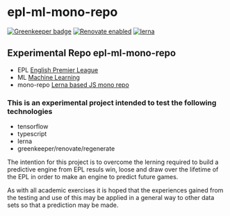 # epl-ml-mono-repo

[![Greenkeeper badge](https://badges.greenkeeper.io/ghinks/epl-ml-mono-repo.svg)](https://greenkeeper.io/)
[![Renovate enabled](https://img.shields.io/badge/renovate-enabled-brightgreen.svg)](https://renovatebot.com/)
[![lerna](https://img.shields.io/badge/maintained%20with-lerna-cc00ff.svg)](https://lernajs.io/)

## Experimental Repo epl-ml-mono-repo
- EPL [English Premier League](https://www.premierleague.com/)
- ML [Machine Learning](https://tensorflow.org/js/)
- mono-repo [Lerna based JS mono repo](https://github.com/lerna/lerna#readme)

### This is an experimental project intended to test the following technologies

- tensorflow 
- typescript
- lerna
- greenkeeper/renovate/regenerate

The intention for this project is to overcome the lerning required to build a predictive
engine from EPL resuls win, loose and draw over the lifetime of the EPL in order to make
an engine to predict future games.

As with all academic exercises it is hoped that the experiences gained from the testing
and use of this may be applied in a general way to other data sets so that a prediction 
may be made.
